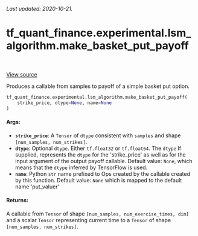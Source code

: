 <!--
This file is generated by a tool. Do not edit directly.
For open-source contributions the docs will be updated automatically.
-->

*Last updated: 2020-10-21.*

<div itemscope itemtype="http://developers.google.com/ReferenceObject">
<meta itemprop="name" content="tf_quant_finance.experimental.lsm_algorithm.make_basket_put_payoff" />
<meta itemprop="path" content="Stable" />
</div>

# tf_quant_finance.experimental.lsm_algorithm.make_basket_put_payoff

<!-- Insert buttons and diff -->

<table class="tfo-notebook-buttons tfo-api" align="left">
</table>

<a target="_blank" href="https://github.com/google/tf-quant-finance/blob/master/tf_quant_finance/experimental/lsm_algorithm/payoff.py">View source</a>



Produces a callable from samples to payoff of a simple basket put option.

```python
tf_quant_finance.experimental.lsm_algorithm.make_basket_put_payoff(
    strike_price, dtype=None, name=None
)
```



<!-- Placeholder for "Used in" -->


#### Args:


* <b>`strike_price`</b>: A `Tensor` of `dtype` consistent with `samples` and shape
  `[num_samples, num_strikes]`.
* <b>`dtype`</b>: Optional `dtype`. Either `tf.float32` or `tf.float64`. The `dtype`
  If supplied, represents the `dtype` for the 'strike_price' as well as
  for the input argument of the output payoff callable.
  Default value: `None`, which means that the `dtype` inferred by TensorFlow
  is used.
* <b>`name`</b>: Python `str` name prefixed to Ops created by the callable created
  by this function.
  Default value: `None` which is mapped to the default name 'put_valuer'


#### Returns:

A callable from `Tensor` of shape `[num_samples, num_exercise_times, dim]`
and a scalar `Tensor` representing current time to a `Tensor` of shape
`[num_samples, num_strikes]`.
